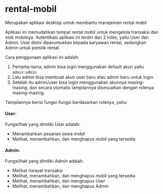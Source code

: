# rental-mobil
Merupakan aplikasi desktop untuk membantu manajemen rental mobil

Aplikasi ini memudahkan tempat rental mobil untuk mengelola transaksi dan stok mobilnya. Autentikasi aplikasi ini terdiri dari 2 roles, yaitu User dan Admin. User disini diperuntukkan kepada karyawan rental, sedangkan Admin untuk pemilik rental.

Cara penggunaan aplikasi ini adalah:<br>
1. Pertama-tama, admin bisa login menggunakan default akun yaitu ```admin:admin```<br>
2. Lalu admin bisa membuat akun user baru atau admin baru untuk login.<br>
3. Setelah itu admin/user bisa login menggunakan akunnya masing-masing, dan secara otomatis tampilannya disesuaikan dengan rolenya masing-masing.<br>

Tampilannya berisi fungsi-fungsi berdasarkan rolenya, yaitu:
#### User:
Fungsi/hak yang dimiliki User adalah:
- Menambahkan pesanan sewa mobil
- Melihat, menambahkan, dan menghapus mobil yang tersedia

#### Admin:
Fungsi/hak yang dimiliki Admin adalah:
- Melihat riwayat transaksi
- Melihat, menambahkan, dan menghapus mobil yang tersedia
- Melihat, menambahkan, dan menghapus User
- Melihat, menambahkan, dan menghapus Admin

